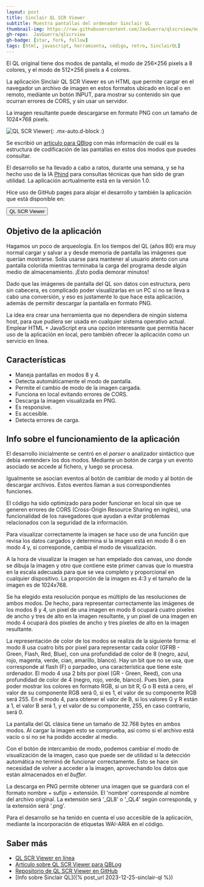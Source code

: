 ```yaml
---
layout: post
title: Sinclair QL SCR Viewer
subtitle: Muestra pantallas del ordenador Sinclair QL
thumbnail-img: https://raw.githubusercontent.com/JavGuerra/qlscrview/main/qlscrview.png
gh-repo:  JavGuerra/qlscrview 
gh-badge: [star, fork, follow]
tags: [html, javascript, herramienta, código, retro, SinclairQL]
---
```


El QL original tiene dos modos de pantalla, el modo de 256×256 pixels a 8 colores, y el modo de 512×256 pixels a 4 colores.

La aplicación Sinclair QL SCR Viewer es un HTML que permite cargar en el navegador un archivo de imagen en estos formatos ubicado en local o en remoto, mediante un botón INPUT, para mostrar su contenido sin que ocurran errores de CORS, y sin usar un servidor.

La imagen resultante puede descargarse en formato PNG con un tamaño de 1024×768 pixels.

![QL SCR Viewer](https://raw.githubusercontent.com/JavGuerra/qlscrview/main/qlscrview.png){: .mx-auto.d-block :}

Se escribió un [artículo para QBlog](https://sinclairqles.wordpress.com/2024/02/10/ql-scr-viewer-en-linea/) con más información de cuál es la estructura de codificación de las pantallas en estos dos modos que puedes consultar.

El desarrollo se ha llevado a cabo a ratos, durante una semana, y se ha hecho uso de la IA [Phind](https://www.phind.com/) para consultas técnicas que han sido de gran utilidad. La aplicación acrtualmente está en la versión 1.0.

Hice uso de GitHub pages para alojar el desarrollo y también la aplicación que está disponible en:

[<button class="btn btn-info" style="font-family:Arial, Helvetica, sans-serif;">QL SCR Viewer</button>](https://javguerra.github.io/qlscrview/)

## Objetivo de la aplicación

Hagamos un poco de arqueología. En los tiempos del QL (años 80) era muy normal cargar y salvar a y desde memoria de pantalla las imágenes que querían mostrarse. Solía usarse para mantener al usuario atento con una pantalla colorida mientras terminaba la carga del programa desde algún medio de almacenamiento. ¡Esto podía demorar minutos!

Dado que las imágenes de pantalla del QL son datos con estructura, pero sin cabecera, es complicado poder visualizarlas en un PC si no se lleva a cabo una conversión, y eso es justamente lo que hace esta aplicación, además de permitir descargar la pantalla en formato PNG.

La idea era crear una herramienta que no dependiera de ningún sistema host, para que pudiera ser usada en cualquier sistema operativo actual. Emplear HTML + JavaScript era una opción interesante que permitía hacer uso de la aplicación en local, pero también ofrecer la aplicación como un servicio en línea.

## Características

- Maneja pantallas en modos 8 y 4.
- Detecta automáticamente el modo de pantalla.
- Permite el cambio de modo de la imagen cargada.
- Funciona en local evitando errores de CORS.
- Descarga la imagen visualizada en PNG.
- Es responsive.
- Es accesible.
- Detecta errores de carga.

## Info sobre el funcionamiento de la aplicación

El desarrollo inicialmente se centró en el _parser_ o analizador sintáctico que debía «entender» los dos modos. Mediante un botón de carga y un evento asociado se accede al fichero, y luego se procesa.

Igualmente se asocian eventos al botón de cambiar de modo y al botón de descargar archivos. Estos eventos llaman a sus correspondientes funciones.

El código ha sido optimizado para poder funcionar en local sin que se generen errores de CORS (Cross-Origin Resource Sharing en inglés), una funcionalidad de los navegadores que ayudan a evitar problemas relacionados con la seguridad de la información.

Para visualizar correctamente la imagen se hace uso de una función que revisa los datos cargados y determina si la imagen está en modo 8 o en modo 4 y, si corresponde, cambia el modo de visualización.

A la hora de visualizar la imagen se han empelado dos canvas, uno donde se dibuja la imagen y otro que contiene este primer canvas que lo muestra en la escala adecuada para que se vea completo y proporcional en cualquier dispositivo. La proporción de la imagen es 4:3 y el tamaño de la imagen es de 1024x768.

Se ha elegido esta resolución porque es múltiplo de las resoluciones de ambos modos. De hecho, para representar correctamente las imágenes de los modos 8 y 4, un pixel de una imagen en modo 8 ocupará cuatro pixeles de ancho y tres de alto en la imagen resultante, y un pixel de una imagen en modo 4 ocupará dos píxeles de ancho y tres píxeles de alto en la imagen resultante.

La representación de color de los modos se realiza de la siguiente forma: el modo 8 usa cuatro bits por pixel para representar cada color (GFRB - Green, Flash, Red, Blue), con una profundidad de color de 8 (negro, azul, rojo, magenta, verde, cian, amarillo, blanco). Hay un bit que no se usa, que corresponde al flash (F) o parpadeo, una característica que tiene este ordenador. El modo 4 usa 2 bits por pixel (GR - Green, Reed), con una profundidad de color de 4 (negro, rojo, verde, blanco). Pues bien, para poder mostrar los colores en formato RGB, si un bit R, G o B está a cero, el valor de su componente RGB será 0, si es 1, el valor de su componente RGB será 255. En el modo 4, para obtener el valor de B, si los valores G y R están a 1, el valor B será 1, y el valor de su componente, 255, en caso contrario, será 0.

La pantalla del QL clásica tiene un tamaño de 32.768 bytes en ambos modos. Al cargar la imagen esto se comprueba, así como si el archivo está vacío o si no se ha podido acceder al medio.

Con el botón de intercambio de modo, podemos cambiar el modo de visualización de la imagen, caso que puede ser de utilidad si la detección automática no terminó de funcionar correctamente. Esto se hace sin necesidad de volver a acceder a la imagen, aprovechando los datos que están almacenados en el _buffer_.

La descarga en PNG permite obtener una imagen que se guardará con el formato nombre + sufijo + extensión. El 'nombre' corresponde al nombre del archivo original. La extensión será '_QL8' o '_QL4' según corresponda, y la extensión será '.png'.

Para el desarrollo se ha tenido en cuenta el uso accesible de la aplicación, mediante la incorporación de etiquetas WAI-ARIA en el código.

## Saber más

* [QL SCR Viewer en línea](https://javguerra.github.io/qlscrview/)
* [Artículo sobre QL SCR Viewer para QBLog](https://sinclairqles.wordpress.com/2024/02/10/ql-scr-viewer-en-linea/)
* [Repositorio de QL SCR Viewer en GitHub](https://github.com/JavGuerra/qlscrview/)
* [Info sobre Sinclair QL]({% post_url 2023-12-25-sinclair-ql %})

